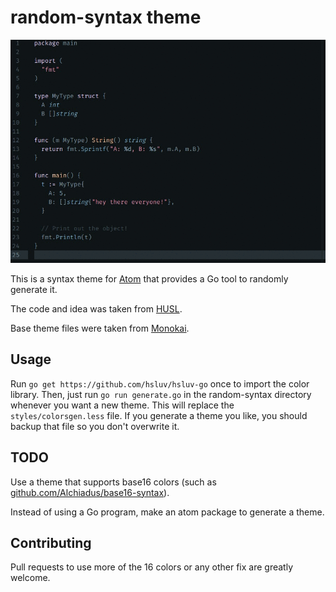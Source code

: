 # random-syntax theme

![random-syntax in action](https://raw.githubusercontent.com/kdar/random-syntax/master/examples/jt64H9QFt3.gif)

This is a syntax theme for [Atom](http://atom.io) that provides a Go tool to randomly generate it.

The code and idea was taken from [HUSL](http://www.husl-colors.org/syntax/).

Base theme files were taken from [Monokai](https://github.com/kevinsawicki/monokai).

## Usage

Run `go get https://github.com/hsluv/hsluv-go` once to import the color library. 
Then, just run `go run generate.go` in the random-syntax directory whenever you want a new theme. 
This will replace the `styles/colorsgen.less` file. If you generate a theme you like, you should backup
that file so you don't overwrite it.

## TODO

Use a theme that supports base16 colors (such as [github.com/Alchiadus/base16-syntax](github.com/Alchiadus/base16-syntax)).

Instead of using a Go program, make an atom package to generate a theme.

## Contributing

Pull requests to use more of the 16 colors or any other fix are greatly welcome.
